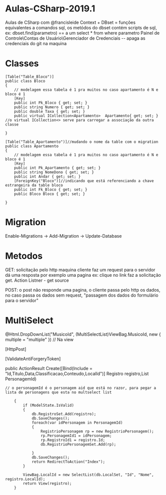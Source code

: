 # Aulas-CSharp-2019.1
Aulas de CSharp com @francisleide
Context + DBset = funções equivalentes a comandos sql, os metódos do dbset contém scripts de sql, ex: dbset.find(parametro) == a um select * from where parametro 
Painel de Controle\Contas de Usuário\Gerenciador de Credenciais -- apaga as credenciais do git na maquina
# Classes
    [Table("Table_Bloco")]
    public class Bloco
    {
        // modelagem essa tabela é 1 pra muitos no caso apartamento é N e bloco é 1
        [Key]
        public int Pk_Bloco { get; set; }
        public string Numero { get; set; }
        public double Taxa { get; set; }
        public virtual ICollection<Apartamento>  Apartamento{ get; set; } //o virtual ICollection<> serve para carregar a associação da outra classe 

    }

    [Table("Table_Apartamento")]//mudando o nome da table com o migration
    public class Apartamento
    {
        // modelagem essa tabela é 1 pra muitos no caso apartamento é N e bloco é 1
        [Key]
        public int Pk_Apartamento { get; set; }
        public string NomeDono { get; set; }
        public int Andar { get; set; }
        [ForeignKey("Bloco")]//indicando que está referenciando a chave estrangeira da table bloco
        public int Fk_Bloco { get; set; }
        public Bloco Bloco { get; set; }

    }
# Migration
Enable-Migrations -> Add-Migration -> Update-Database

# Metodos
GET: solicitação pelo http maquina cliente faz um request para o servidor dá uma resposta por exemplo uma pagina ex: clique no link faz a solicitação get. Action Listner - get source

POST:  o post não responde uma pagina, o cliente passa pelo http os dados, no caso passa os dados sem request, "passagem dos dados do formulário para o servidor"

# MultiSelect

 @Html.DropDownList("MusicoId", (MultiSelectList)ViewBag.MusicoId, new { multiple = "multiple" }) // Na view
 
 [HttpPost]
 
 [ValidateAntiForgeryToken]

 public ActionResult Create([Bind(Include = "Id,Titulo,Data,Classificacao,Conteudo,LocalId")] Registro registro,List<int> PersonagemId)
    
    // o personagemId é o personagem aid que está no razor, para pegar a lista de personagens que esta no multselect list
        
        {
            if (ModelState.IsValid)
            {
                db.RegistroSet.Add(registro);
                db.SaveChanges();
                foreach(var idPersonagem in PersonagemId)
                {
                    RegistrioPersonagem rp = new RegistrioPersonagem();
                    rp.PersonagemId1 = idPersonagem;
                    rp.RegistroId1 = registro.Id;
                    db.RegistrioPersonagemSet.Add(rp);
                   
                }
                db.SaveChanges();
                return RedirectToAction("Index");
            }

            ViewBag.LocalId = new SelectList(db.LocalSet, "Id", "Nome", registro.LocalId);
            return View(registro);
        }
